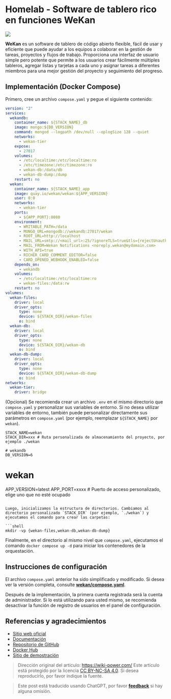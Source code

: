 # Homelab - Software de tablero rico en funciones WeKan

![](https://f004.backblazeb2.com/file/wiki-media/img/20230508175842.png)

**WeKan** es un software de tablero de código abierto flexible, fácil de usar y eficiente que puede ayudar a los equipos a colaborar en la gestión de tareas, proyectos y flujos de trabajo. Proporciona una interfaz de usuario simple pero potente que permite a los usuarios crear fácilmente múltiples tableros, agregar listas y tarjetas a cada uno y asignar tareas a diferentes miembros para una mejor gestión del proyecto y seguimiento del progreso.

## Implementación (Docker Compose)

Primero, cree un archivo `compose.yaml` y pegue el siguiente contenido:

```yaml title="compose.yaml"
version: "2"
services:
  wekandb:
    container_name: ${STACK_NAME}_db
    image: mongo:${DB_VERSION}
    command: mongod --logpath /dev/null --oplogSize 128 --quiet
    networks:
      - wekan-tier
    expose:
      - 27017
    volumes:
      - /etc/localtime:/etc/localtime:ro
      - /etc/timezone:/etc/timezone:ro
      - wekan-db:/data/db
      - wekan-db-dump:/dump
    restart: no
  wekan:
    container_name: ${STACK_NAME}_app
    image: quay.io/wekan/wekan:${APP_VERSION}
    user: 0:0
    networks:
      - wekan-tier
    ports:
      - ${APP_PORT}:8080
    environment:
      - WRITABLE_PATH=/data
      - MONGO_URL=mongodb://wekandb:27017/wekan
      - ROOT_URL=http://localhost
      - MAIL_URL=smtp://<mail_url>:25/?ignoreTLS=true&tls={rejectUnauthorized:false}
      - MAIL_FROM=Wekan Notifications <noreply.wekan@mydomain.com>
      - WITH_API=true
      - RICHER_CARD_COMMENT_EDITOR=false
      - CARD_OPENED_WEBHOOK_ENABLED=false
    depends_on:
      - wekandb
    volumes:
      - /etc/localtime:/etc/localtime:ro
      - wekan-files:/data:rw
    restart: no
volumes:
  wekan-files:
    driver: local
    driver_opts:
      type: none
      device: ${STACK_DIR}/wekan-files
      o: bind
  wekan-db:
    driver: local
    driver_opts:
      type: none
      device: ${STACK_DIR}/wekan-db
      o: bind
  wekan-db-dump:
    driver: local
    driver_opts:
      type: none
      device: ${STACK_DIR}/wekan-db-dump
      o: bind
networks:
  wekan-tier:
    driver: bridge
```

(Opcional) Se recomienda crear un archivo `.env` en el mismo directorio que `compose.yaml` y personalizar sus variables de entorno. Si no desea utilizar variables de entorno, también puede personalizar directamente sus parámetros en `compose.yaml` (por ejemplo, reemplazar `${STACK_NAME}` por `wekan`).

```dotenv title=".env"
STACK_NAME=wekan
STACK_DIR=xxx # Ruta personalizada de almacenamiento del proyecto, por ejemplo ./wekan

# wekandb
DB_VERSION=6
```

# wekan
APP_VERSION=latest
APP_PORT=xxxx # Puerto de acceso personalizado, elige uno que no esté ocupado

```

Luego, inicializamos la estructura de directorios. Cambiamos al directorio personalizado `STACK_DIR` (por ejemplo, `./wekan`) y ejecutamos el comando para crear las carpetas:

```shell
mkdir -vp {wekan-files,wekan-db,wekan-db-dump}
```

Finalmente, en el directorio al mismo nivel que `compose.yaml`, ejecutamos el comando `docker compose up -d` para iniciar los contenedores de la orquestación.

## Instrucciones de configuración

El archivo `compose.yaml` anterior ha sido simplificado y modificado. Si desea ver la versión completa, consulte [**wekan/compose.yaml**](https://github.com/wekan/wekan/blob/master/compose.yaml).

Después de la implementación, la primera cuenta registrada será la cuenta de administrador. Si lo está utilizando para usted mismo, se recomienda desactivar la función de registro de usuarios en el panel de configuración.

## Referencias y agradecimientos

- [Sitio web oficial](https://wekan.github.io/)
- [Documentación](https://github.com/wekan/wekan/wiki/Docker#note-docker-composeyml-works)
- [Repositorio de GitHub](https://github.com/wekan/wekan)
- [Docker Hub](https://hub.docker.com/r/wekanteam/wekan)
- [Sitio de demostración](https://boards.wekan.team/b/D2SzJKZDS4Z48yeQH/wekan-open-source-kanban-board-with-mit-license)

> Dirección original del artículo: <https://wiki-power.com/>
> Este artículo está protegido por la licencia [CC BY-NC-SA 4.0](https://creativecommons.org/licenses/by/4.0/deed.zh). Si desea reproducirlo, por favor indique la fuente.

> Este post está traducido usando ChatGPT, por favor [**feedback**](https://github.com/linyuxuanlin/Wiki_MkDocs/issues/new) si hay alguna omisión.